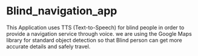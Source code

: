 # Blind_navigation_app
This Application uses TTS (Text-to-Speech) for blind people in order to provide a navigation service through voice.
we are using the Google Maps library for standard object detection so that Blind person can get more accurate details and safely travel.
